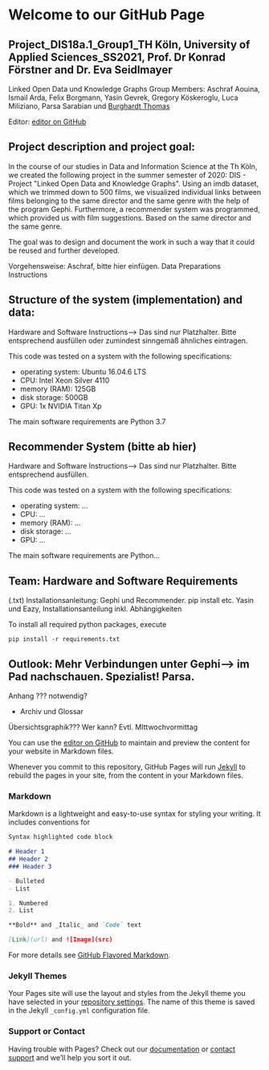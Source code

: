 # Welcome to our GitHub Page
## Project_DIS18a.1_Group1_TH Köln, University of Applied Sciences_SS2021, Prof. Dr Konrad Förstner and Dr. Eva Seidlmayer

Linked Open Data und Knowledge Graphs
Group Members: Aschraf Aouina, Ismail Arda, Felix Borgmann, Yasin Gevrek, Gregory Köskeroglu, Luca Miliziano, Parsa Sarabian und [Burghardt Thomas](burghardt_eduardo.thomas@smail.th-koeln.de)

Editor: [editor on GitHub](https://github.com/ThPython/Projekt-DIS18a.1--Gruppe1/edit/gh-pages/index.md)


## Project description and project goal:

In the course of our studies in Data and Information Science at the Th Köln, we created the following project in the summer semester of 2020: DIS - Project "Linked Open Data and Knowledge Graphs". 
Using an imdb dataset, which we trimmed down to 500 films, we visualized individual links between films belonging to the same director and the same genre with the help of the program Gephi.
Furthermore, a recommender system was programmed, which provided us with film suggestions. Based on the same director and the same genre.

The goal was to design and document the work in such a way that it could be reused and further developed.


Vorgehensweise: Aschraf, bitte hier einfügen.
Data Preparations Instructions


## Structure of the system (implementation) and data: 
Hardware and Software Instructions--> Das sind nur Platzhalter. Bitte entsprechend ausfüllen oder zumindest sinngemäß ähnliches eintragen.

This code was tested on a system with the following specifications:

- operating system: Ubuntu 16.04.6 LTS
- CPU: Intel Xeon Silver 4110
- memory (RAM): 125GB
- disk storage: 500GB
- GPU: 1x NVIDIA Titan Xp

The main software requirements are Python 3.7


## Recommender System (bitte ab hier)

Hardware and Software Instructions--> Das sind nur Platzhalter. Bitte entsprechend ausfüllen.


This code was tested on a system with the following specifications:

- operating system: ...
- CPU: ...
- memory (RAM): ...
- disk storage: ...
- GPU: ...

The main software requirements are Python...



## Team: Hardware and Software Requirements
(.txt) Installationsanleitung: Gephi und Recommender. pip install etc. Yasin und Eazy, Installationsanteilung inkl. Abhängigkeiten

To install all required  python packages, execute
```
pip install -r requirements.txt
```


## Outlook: Mehr Verbindungen unter Gephi--> im Pad nachschauen. Spezialist! Parsa.

 Anhang ??? notwendig?
  - Archiv und Glossar

 Übersichtsgraphik??? Wer kann? Evtl. MIttwochvormittag






You can use the [editor on GitHub](https://github.com/ThPython/Projekt-DIS18a.1--Gruppe1/edit/gh-pages/index.md) to maintain and preview the content for your website in Markdown files.

Whenever you commit to this repository, GitHub Pages will run [Jekyll](https://jekyllrb.com/) to rebuild the pages in your site, from the content in your Markdown files.

### Markdown

Markdown is a lightweight and easy-to-use syntax for styling your writing. It includes conventions for

```markdown
Syntax highlighted code block

# Header 1
## Header 2
### Header 3

- Bulleted
- List

1. Numbered
2. List

**Bold** and _Italic_ and `Code` text

[Link](url) and ![Image](src)
```

For more details see [GitHub Flavored Markdown](https://guides.github.com/features/mastering-markdown/).

### Jekyll Themes

Your Pages site will use the layout and styles from the Jekyll theme you have selected in your [repository settings](https://github.com/ThPython/Projekt-DIS18a.1--Gruppe1/settings/pages). The name of this theme is saved in the Jekyll `_config.yml` configuration file.

### Support or Contact

Having trouble with Pages? Check out our [documentation](https://docs.github.com/categories/github-pages-basics/) or [contact support](https://support.github.com/contact) and we’ll help you sort it out.
